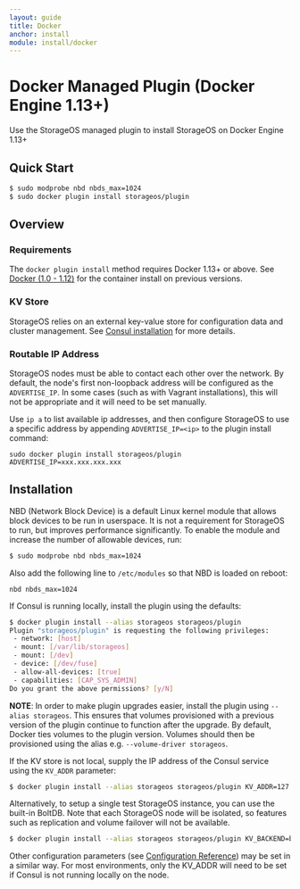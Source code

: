 ```yaml
---
layout: guide
title: Docker
anchor: install
module: install/docker
---
```


# Docker Managed Plugin (Docker Engine 1.13+)

Use the StorageOS managed plugin to install StorageOS on Docker Engine 1.13+

## Quick Start

```bash
$ sudo modprobe nbd nbds_max=1024
$ sudo docker plugin install storageos/plugin
```

## Overview

### Requirements

The `docker plugin install` method requires Docker 1.13+ or above.  See
[Docker (1.0 - 1.12)](container.html) for the container install on previous versions.

### KV Store

StorageOS relies on an external key-value store for configuration data and cluster
management.  See [Consul installation](consul.html) for more details.

### Routable IP Address

StorageOS nodes must be able to contact each other over the network.  By default,
the node's first non-loopback address will be configured as the `ADVERTISE_IP`.
In some cases (such as with Vagrant installations), this will not be appropriate
and it will need to be set manually.

Use `ip a` to list available ip addresses, and then configure StorageOS to use a
specific address by appending `ADVERTISE_IP=<ip>` to the plugin install command:

```
sudo docker plugin install storageos/plugin ADVERTISE_IP=xxx.xxx.xxx.xxx
```

## Installation

NBD (Network Block Device) is a default Linux kernel module that allows block
devices to be run in userspace. It is not a requirement for StorageOS to run,
but improves performance significantly. To enable the module and increase the
number of allowable devices, run:

```bash
$ sudo modprobe nbd nbds_max=1024
```

Also add the following line to `/etc/modules` so that NBD is loaded on reboot:

```
nbd nbds_max=1024
```

If Consul is running locally, install the plugin using the defaults:

```bash
$ docker plugin install --alias storageos storageos/plugin
Plugin "storageos/plugin" is requesting the following privileges:
 - network: [host]
 - mount: [/var/lib/storageos]
 - mount: [/dev]
 - device: [/dev/fuse]
 - allow-all-devices: [true]
 - capabilities: [CAP_SYS_ADMIN]
Do you grant the above permissions? [y/N]
```

**NOTE**:  In order to make plugin upgrades easier, install the plugin using
`--alias storageos`.  This ensures that volumes provisioned with a previous
version of the plugin continue to function after the upgrade.  By default,
Docker ties volumes to the plugin version.  Volumes should then be provisioned
using the alias e.g. `--volume-driver storageos`.

If the KV store is not local, supply the IP address of the Consul service using
the `KV_ADDR` parameter:

```bash
$ docker plugin install --alias storageos storageos/plugin KV_ADDR=127.0.0.1:8500
```

Alternatively, to setup a single test StorageOS instance, you can use the
built-in BoltDB.  Note that each StorageOS node will be isolated, so features
such as replication and volume failover will not be available.

```bash
$ docker plugin install --alias storageos storageos/plugin KV_BACKEND=boltdb
```

Other configuration parameters (see [Configuration Reference](../reference/configuration.html))
may be set in a similar way.  For most environments, only the KV_ADDR will need
to be set if Consul is not running locally on the node.
